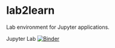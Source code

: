 # lab2learn
Lab environment for Jupyter applications.

Jupyter Lab [![Binder](https://mybinder.org/badge.svg)](https://mybinder.org/v2/gh/matheusrotta7/lab2learn/master)

